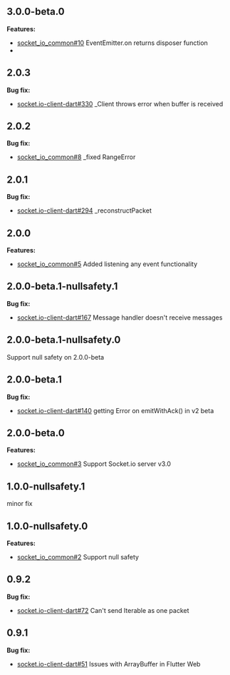 ## 3.0.0-beta.0

**Features:**
* [socket_io_common#10](https://github.com/rikulo/socket_io_common/pull/10) EventEmitter.on returns disposer function
* 
## 2.0.3

**Bug fix:**
* [socket.io-client-dart#330](https://github.com/rikulo/socket.io-client-dart/issues/330) _Client throws error when buffer is received

## 2.0.2

**Bug fix:**
* [socket_io_common#8](https://github.com/rikulo/socket_io_common/pull/8) _fixed RangeError

## 2.0.1

**Bug fix:**
* [socket.io-client-dart#294](https://github.com/rikulo/socket.io-client-dart/issues/294) _reconstructPacket

## 2.0.0

**Features:**
* [socket_io_common#5](https://github.com/rikulo/socket_io_common/pull/5) Added listening any event functionality

## 2.0.0-beta.1-nullsafety.1

**Bug fix:**

* [socket.io-client-dart#167](https://github.com/rikulo/socket.io-client-dart/issues/167) Message handler doesn't receive messages

## 2.0.0-beta.1-nullsafety.0

Support null safety on 2.0.0-beta

## 2.0.0-beta.1

**Bug fix:**

* [socket.io-client-dart#140](https://github.com/rikulo/socket.io-client-dart/issues/140) getting Error on emitWithAck() in v2 beta

## 2.0.0-beta.0

**Features:**
* [socket_io_common#3](https://github.com/rikulo/socket_io_common/issues/3) Support Socket.io server v3.0

## 1.0.0-nullsafety.1

minor fix

## 1.0.0-nullsafety.0
**Features:**

* [socket_io_common#2](https://github.com/rikulo/socket_io_common/issues/2) Support null safety

## 0.9.2

**Bug fix:**

* [socket.io-client-dart#72](https://github.com/rikulo/socket.io-client-dart/issues/72) Can't send Iterable as one packet
## 0.9.1

**Bug fix:**

* [socket.io-client-dart#51](https://github.com/rikulo/socket.io-client-dart/issues/51) Issues with ArrayBuffer in Flutter Web
